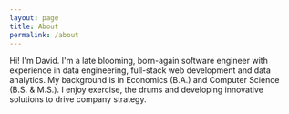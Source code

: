 ```yaml
---
layout: page
title: About
permalink: /about
---
```


Hi! I'm David. I'm a late blooming, born-again software engineer with experience in data engineering, full-stack web development and data analytics. My background is in Economics (B.A.) and Computer Science (B.S. & M.S.). I enjoy exercise, the drums and developing innovative solutions to drive company strategy.
